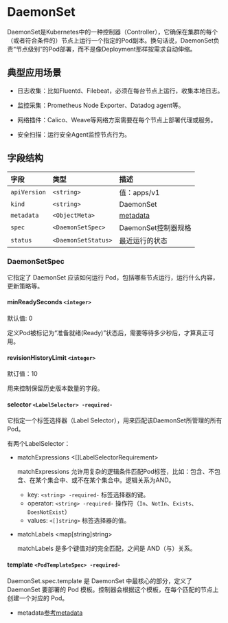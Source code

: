 # DaemonSet

DaemonSet是Kubernetes中的一种控制器（Controller），它确保在集群的每个（或者符合条件的）节点上运行一个指定的Pod副本。换句话说，DaemonSet负责“节点级别”的Pod部署，而不是像Deployment那样按需求自动伸缩。

## 典型应用场景

- 日志收集：比如Fluentd、Filebeat，必须在每台节点上运行，收集本地日志。

- 监控采集：Prometheus Node Exporter、Datadog agent等。

- 网络插件：Calico、Weave等网络方案需要在每个节点上部署代理或服务。

- 安全扫描：运行安全Agent监控节点行为。

## 字段结构

|字段      |类型         |描述       |
|:---------|:-----------|:----------|
|`apiVersion`|`<string>`|值：apps/v1|
|`kind`|`<string>`|DaemonSet|
|`metadata`|`<ObjectMeta>`|[metadata](/kubernetes/explain/Pod.md#metadata)|
|`spec`|`<DaemonSetSpec>`|DaemonSet控制器规格|
|`status`|`<DaemonSetStatus>`|最近运行的状态|

### DaemonSetSpec

它指定了 DaemonSet 应该如何运行 Pod，包括哪些节点运行，运行什么内容，更新策略等。

#### minReadySeconds `<integer>`

默认值: 0

定义Pod被标记为“准备就绪(Ready)”状态后，需要等待多少秒后，才算真正可用。

#### revisionHistoryLimit `<integer>`

默订值：10

用来控制保留历史版本数量的字段。

#### selector `<LabelSelector> -required-`

它指定一个标签选择器（Label Selector），用来匹配该DaemonSet所管理的所有Pod。

有两个LabelSelector：

- matchExpressions <[]LabelSelectorRequirement>

  matchExpressions 允许用复杂的逻辑条件匹配Pod标签，比如：包含、不包含、在某个集合中、或不在某个集合中。逻辑关系为AND。
  - key: `<string> -required-` 标签选择器的键。
  - operator: `<string> -required-` 操作符（`In`、`NotIn`、`Exists`、`DoesNotExist`）
  - values: `<[]string>` 标签选择器的值。

- matchLabels <map[string]string>

  matchLabels 是多个键值对的完全匹配，之间是 AND（与）关系。

#### template `<PodTemplateSpec> -required-`

DaemonSet.spec.template 是 DaemonSet 中最核心的部分，定义了 DaemonSet 要部署的 Pod 模板。控制器会根据这个模板，在每个匹配的节点上创建一个对应的 Pod。

- metadata[参考metadata](/kubernetes/explain/Pod.md#metadata)